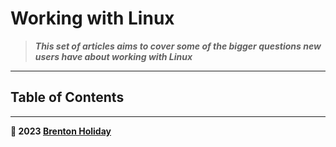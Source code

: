 # Working with Linux

> ***This set of articles aims to cover some of the bigger questions new users have about working with Linux***

------

## Table of Contents



------

__🤍 2023 [Brenton Holiday](https://allmylinks.com/8rents)__


